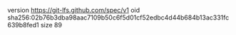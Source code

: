 version https://git-lfs.github.com/spec/v1
oid sha256:02b76b3dba98aac7109b50c6f5d01cf52edbc4d44b684b13ac331fc639b8fed1
size 89
